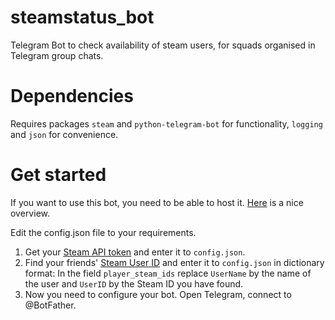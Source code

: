 # steamstatus_bot
Telegram Bot to check availability of steam users, for squads organised in Telegram group chats.

# Dependencies
Requires packages `steam` and `python-telegram-bot` for functionality, `logging` and `json` for convenience.

# Get started
If you want to use this bot, you need to be able to host it. [Here](https://github.com/python-telegram-bot/python-telegram-bot/wiki/Where-to-host-Telegram-Bots) is a nice overview.

Edit the config.json file to your requirements. 
1. Get your [Steam API token](https://steamcommunity.com/dev/apikey) and enter it to `config.json`.
2. Find your friends' [Steam User ID](https://support.ubi.com/en-GB/Faqs/000027522/Finding-your-Steam-ID) and enter it to `config.json` in dictionary format: 
In the field `player_steam_ids` replace `UserName` by the name of the user and `UserID` by the Steam ID you have found.
3. Now you need to configure your bot. Open Telegram, connect to @BotFather.
